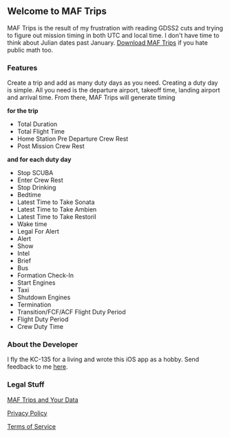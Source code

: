 ## Welcome to MAF Trips

MAF Trips is the result of my frustration with reading GDSS2 cuts and trying to figure out mission timing in both UTC and local time. I don't have time to think about Julian dates past January. [Download MAF Trips](https://apps.apple.com/us/app/maf-trips/id1458439441) if you hate public math too.

### Features

Create a trip and add as many duty days as you need. Creating a duty day is simple. All you need is the departure airport, takeoff time, landing airport and arrival time. From there, MAF Trips will generate timing

**for the trip**
- Total Duration
- Total Flight Time
- Home Station Pre Departure Crew Rest
- Post Mission Crew Rest

**and for each duty day** 
- Stop SCUBA
- Enter Crew Rest
- Stop Drinking
- Bedtime
- Latest Time to Take Sonata
- Latest Time to Take Ambien
- Latest Time to Take Restoril
- Wake time
- Legal For Alert
- Alert
- Show
- Intel
- Brief
- Bus
- Formation Check-In
- Start Engines
- Taxi
- Shutdown Engines
- Termination
- Transition/FCF/ACF Flight Duty Period
- Flight Duty Period
- Crew Duty Time

### About the Developer

I fly the KC-135 for a living and wrote this iOS app as a hobby. Send feedback to me [here](mailto:brenner.scott.980@icloud.com).

### Legal Stuff

[MAF Trips and Your Data](https://s-brenner.github.io/maf-trips/data)

[Privacy Policy](https://s-brenner.github.io/maf-trips/privacy)

[Terms of Service](https://s-brenner.github.io/maf-trips/terms)
